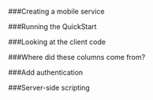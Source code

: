 ###Creating a mobile service

###Running the QuickStart

###Looking at the client code

###Where did these columns come from?

###Add authentication

###Server-side scripting
